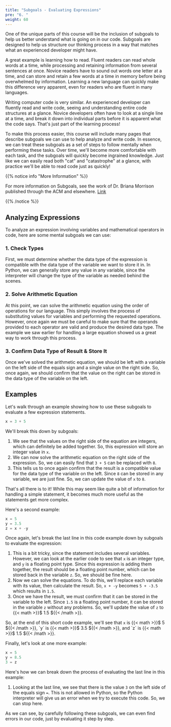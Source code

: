 ```yaml
---
title: "Subgoals - Evaluating Expressions"
pre: "6. "
weight: 60
---
```


One of the unique parts of this course will be the inclusion of subgoals to help us better understand what is going on in our code. Subgoals are designed to help us structure our thinking process in a way that matches what an experienced developer might have.

A great example is learning how to read. Fluent readers can read whole words at a time, while processing and retaining information from several sentences at once. Novice readers have to sound out words one letter at a time, and can store and retain a few words at a time in memory before being overwhelmed by information. Learning a new language can quickly make this difference very apparent, even for readers who are fluent in many languages.

Writing computer code is very similar. An experienced developer can fluently read and write code, seeing and understanding entire code structures at a glance. Novice developers often have to look at a single line at a time, and break it down into individual parts before it is apparent what the code says. That's just part of the learning process!

To make this process easier, this course will include many pages that describe subgoals we can use to help analyze and write code. In essence, we can treat these subgoals as a set of steps to follow mentally when performing these tasks. Over time, we'll become more comfortable with each task, and the subgoals will quickly become ingrained knowledge. Just like we can easily read both "cat" and "catastrophe" at a glance, with practice we'll be able to read code just as quickly!

{{% notice info "More Information" %}}

For more information on Subgoals, see the work of Dr. Briana Morrison published through the ACM and elsewhere. [Link](https://dl.acm.org/author_page.cfm?id=81100422884)

{{% /notice %}}

## Analyzing Expressions

To analyze an expression involving variables and mathematical operators in code, here are some mental subgoals we can use:

### 1. Check Types

First, we must determine whether the data type of the expression is compatible with the data type of the variable we want to store it in. In Python, we can generally store any value in any variable, since the interpreter will change the type of the variable as needed behind the scenes.  

### 2. Solve Arithmetic Equation

At this point, we can solve the arithmetic equation using the order of operations for our language. This simply involves the process of substituting values for variables and performing the requested operations. However, once again we must be careful to make sure that the operands provided to each operator are valid and produce the desired data type. The example we saw earlier for handling a large equation showed us a great way to work through this process. 

### 3. Confirm Data Type of Result & Store It

Once we've solved the arithmetic equation, we should be left with a variable on the left side of the equals sign and a single value on the right side. So, once again, we should confirm that the value on the right can be stored in the data type of the variable on the left. 

## Examples

Let's walk through an example showing how to use these subgoals to evaluate a few expression statements.

```python
x = 3 + 5
```

We'll break this down by subgoals:

1. We see that the values on the right side of the equation are integers, which can definitely be added together. So, this expression will store an integer value in `x`. 
3. We can now solve the arithmetic equation on the right side of the expression. So, we can easily find that `3 + 5` can be replaced with `8`. 
4. This tells us to once again confirm that the result is a compatible value for the data type of the variable on the left. Since `8` can be stored in any variable, we are just fine. So, we can update the value of `x` to `8`. 

That's all there is to it! While this may seem like quite a bit of information for handling a simple statement, it becomes much more useful as the statements get more complex.

Here's a second example:

```python
x = 5
y = 3.5
z = x + -y
```

Once again, let's break the last line in this code example down by subgoals to evaluate the expression:

1. This is a bit tricky, since the statement includes several variables. However, we can look at the earlier code to see that `x` is an integer type, and `y` is a floating point type. Since this expression is adding them together, the result should be a floating point number, which can be stored back in the variable `z`. So, we should be fine here.
3. Now we can solve the equations. To do this, we'll replace each variable with its value, then calculate the result. So, `x + -y` becomes `5 + -3.5` which results in `1.5`.
4. Once we have the result, we must confirm that it can be stored in the variable to the left. Since `1.5` is a floating point number, it can be stored in the variable `z` without any problems. So, we'll update the value of `z` to {{< math >}}$ 1.5 ${{< /math >}}.

So, at the end of this short code example, we'll see that `x` is {{< math >}}$ 5 ${{< /math >}}, `y` is {{< math >}}$ 3.5 ${{< /math >}}, and `z` is {{< math >}}$ 1.5 ${{< /math >}}. 

Finally, let's look at one more example:

```python
x = 5
y = 8.5
3 = z
```

Here's how we can break down the process of evaluating the last line in this example:

1. Looking at the last line, we see that there is the value `3` on the left side of the equals sign `=`. This is not allowed in Python, so the Python interpreter will give us an error when we try to execute this code. So, we can stop here.

As we can see, by carefully following these subgoals, we can even find errors in our code, just by evaluating it step by step. 